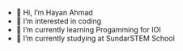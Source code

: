 - 👋 Hi, I’m Hayan Ahmad
- 👀 I’m interested in coding 
- 🌱 I’m currently learning Progamming for IOI
- 👔 I’m currently studying at SundarSTEM School

<!---
stemhynmj/stemhynmj is a ✨ special ✨ repository because its `README.md` (this file) appears on your GitHub profile.
You can click the Preview link to take a look at your changes.
--->
